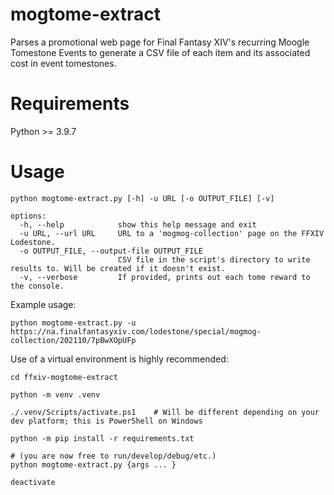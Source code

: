 # mogtome-extract
Parses a promotional web page for Final Fantasy XIV's recurring Moogle Tomestone Events to generate a CSV file of each item and its associated cost in event tomestones.

# Requirements
Python >= 3.9.7

# Usage
```
python mogtome-extract.py [-h] -u URL [-o OUTPUT_FILE] [-v]

options:
  -h, --help            show this help message and exit
  -u URL, --url URL     URL to a 'mogmog-collection' page on the FFXIV Lodestone.
  -o OUTPUT_FILE, --output-file OUTPUT_FILE
                        CSV file in the script's directory to write results to. Will be created if it doesn't exist.
  -v, --verbose         If provided, prints out each tome reward to the console.
```

Example usage:

```
python mogtome-extract.py -u https://na.finalfantasyxiv.com/lodestone/special/mogmog-collection/202110/7pBwXOpUFp
```

Use of a virtual environment is highly recommended:
```
cd ffxiv-mogtome-extract

python -m venv .venv

./.venv/Scripts/activate.ps1    # Will be different depending on your dev platform; this is PowerShell on Windows

python -m pip install -r requirements.txt

# (you are now free to run/develop/debug/etc.)
python mogtome-extract.py {args ... }

deactivate
```
